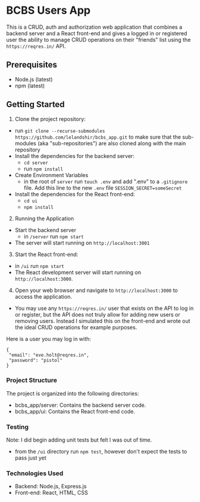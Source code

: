 # BCBS Users App

This is a CRUD, auth and authorization web application that combines a backend server and a React front-end and gives a logged in or registered user the ability to manage CRUD operations on their "friends" list using the `https://reqres.in/` API.

## Prerequisites

- Node.js (latest)
- npm (latest)

## Getting Started

1. Clone the project repository:
 - run `git clone --recurse-submodules https://github.com/lelandshir/bcbs_app.git` to make sure that the sub-modules (aka "sub-repositories") are also cloned along with the main repository
 - Install the dependencies for the backend server:
    - `cd server`
    - run `npm install`
- Create Environment Variables
    - in the root of `server` run `touch .env` and add ".env" to a `.gitignore` file. Add this line to the new `.env` file `SESSION_SECRET=someSecret`
- Install the dependencies for the React front-end:
    -  `cd ui`
    - `npm install`

2. Running the Application
 - Start the backend server
    - in `/server` run `npm start`
 - The server will start running on `http://localhost:3001`

3. Start the React front-end:
 - in `/ui` run `npm start`
- The React development server will start running on `http://localhost:3000`.

4. Open your web browser and navigate to `http://localhost:3000` to access the application.
 - You may use any `https://reqres.in/` user that exists on the API to log in or register, but the API does not truly allow for adding new users or removing users. Instead I simulated this on the front-end and wrote out the ideal CRUD operations for example purposes.

 Here is a user you may log in with:
 ```
 {
  "email": "eve.holt@reqres.in",
  "password": "pistol"
}
 ```

### Project Structure
The project is organized into the following directories:
- bcbs_app/server: Contains the backend server code.
- bcbs_app/ui: Contains the React front-end code.

### Testing
Note: I did begin adding unit tests but felt I was out of time. 
- from the `/ui` directory run `npm test`, however don't expect the tests to pass just yet

### Technologies Used
- Backend: Node.js, Express.js
- Front-end: React, HTML, CSS